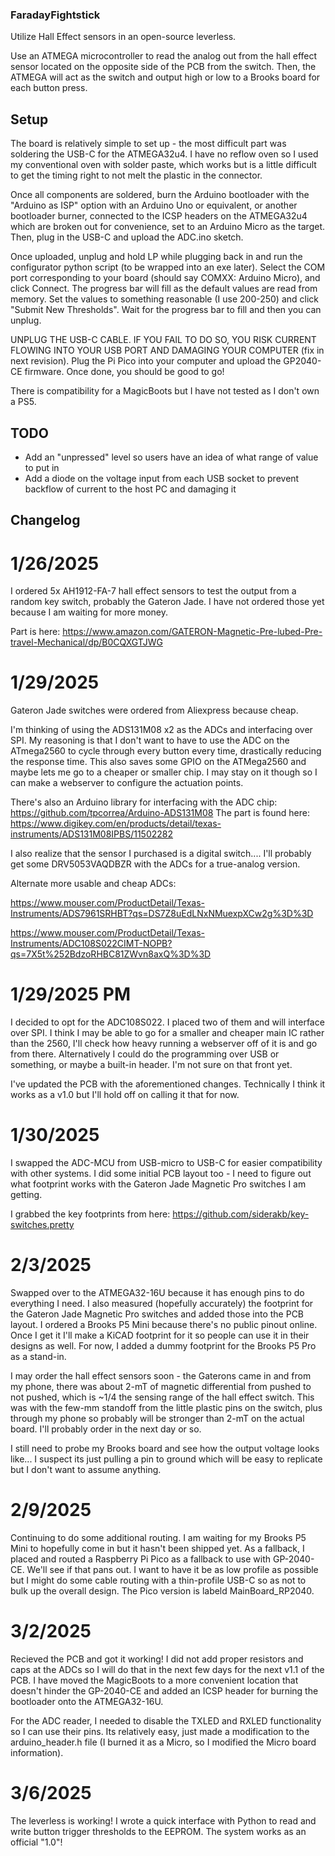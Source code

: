 ### FaradayFightstick
Utilize Hall Effect sensors in an open-source leverless.

Use an ATMEGA microcontroller to read the analog out from the hall effect sensor located on the opposite side of the PCB from the switch. Then, the ATMEGA will act as the switch and output high or low to a Brooks board for each button press.

## Setup
The board is relatively simple to set up - the most difficult part was soldering the USB-C for the ATMEGA32u4. I have no reflow oven so I used my conventional oven with solder paste, which works but is a little difficult to get the timing right to not melt the plastic in the connector.

Once all components are soldered, burn the Arduino bootloader with the "Arduino as ISP" option with an Arduino Uno or equivalent, or another bootloader burner, connected to the ICSP headers on the ATMEGA32u4 which are broken out for convenience, set to an Arduino Micro as the target. Then, plug in the USB-C and upload the ADC.ino sketch.

Once uploaded, unplug and hold LP while plugging back in and run the configurator python script (to be wrapped into an exe later). Select the COM port corresponding to your board (should say COMXX: Arduino Micro), and click Connect. The progress bar will fill as the default values are read from memory. Set the values to something reasonable (I use 200-250) and click "Submit New Thresholds". Wait for the progress bar to fill and then you can unplug.

UNPLUG THE USB-C CABLE. IF YOU FAIL TO DO SO, YOU RISK CURRENT FLOWING INTO YOUR USB PORT AND DAMAGING YOUR COMPUTER (fix in next revision). Plug the Pi Pico into your computer and upload the GP2040-CE firmware. Once done, you should be good to go!

There is compatibility for a MagicBoots but I have not tested as I don't own a PS5. 
## TODO
- Add an "unpressed" level so users have an idea of what range of value to put in
- Add a diode on the voltage input from each USB socket to prevent backflow of current to the host PC and damaging it

## Changelog
# 1/26/2025
I ordered 5x AH1912-FA-7 hall effect sensors to test the output from a random key switch, probably the Gateron Jade. I have not ordered those yet because I am waiting for more money.

Part is here: https://www.amazon.com/GATERON-Magnetic-Pre-lubed-Pre-travel-Mechanical/dp/B0CQXGTJWG

# 1/29/2025
Gateron Jade switches were ordered from Aliexpress because cheap. 

I'm thinking of using the ADS131M08 x2 as the ADCs and interfacing over SPI. My reasoning is that I don't want to have to use the ADC on the ATmega2560 to cycle through every button every time, drastically reducing the response time. This also saves some GPIO on the ATMega2560 and maybe lets me go to a cheaper or smaller chip. I may stay on it though so I can make a webserver to configure the actuation points. 

There's also an Arduino library for interfacing with the ADC chip: https://github.com/tpcorrea/Arduino-ADS131M08
The part is found here: https://www.digikey.com/en/products/detail/texas-instruments/ADS131M08IPBS/11502282

I also realize that the sensor I purchased is a digital switch.... I'll probably get some DRV5053VAQDBZR with the ADCs for a true-analog version. 

Alternate more usable and cheap ADCs:

https://www.mouser.com/ProductDetail/Texas-Instruments/ADS7961SRHBT?qs=DS7Z8uEdLNxNMuexpXCw2g%3D%3D

https://www.mouser.com/ProductDetail/Texas-Instruments/ADC108S022CIMT-NOPB?qs=7X5t%252BdzoRHBC81ZWvn8axQ%3D%3D

# 1/29/2025 PM
I decided to opt for the ADC108S022. I placed two of them and will interface over SPI. I think I may be able to go for a smaller and cheaper main IC rather than the 2560, I'll check how heavy running a webserver off of it is and go from there. Alternatively I could do the programming over USB or something, or maybe a built-in header. I'm not sure on that front yet. 

I've updated the PCB with the aforementioned changes. Technically I think it works as a v1.0 but I'll hold off on calling it that for now.

# 1/30/2025
I swapped the ADC-MCU from USB-micro to USB-C for easier compatibility with other systems. I did some initial PCB layout too - I need to figure out what footprint works with the Gateron Jade Magnetic Pro switches I am getting.

I grabbed the key footprints from here: https://github.com/siderakb/key-switches.pretty 

# 2/3/2025
Swapped over to the ATMEGA32-16U because it has enough pins to do everything I need. I also measured (hopefully accurately) the footprint for the Gateron Jade Magnetic Pro switches and added those into the PCB layout. I ordered a Brooks P5 Mini because there's no public pinout online. Once I get it I'll make a KiCAD footprint for it so people can use it in their designs as well. For now, I added a dummy footprint for the Brooks P5 Pro as a stand-in.

I may order the hall effect sensors soon - the Gaterons came in and from my phone, there was about 2-mT of magnetic differential from pushed to not pushed, which is ~1/4 the sensing range of the hall effect switch. This was with the few-mm standoff from the little plastic pins on the switch, plus through my phone so probably will be stronger than 2-mT on the actual board. I'll probably order in the next day or so. 

I still need to probe my Brooks board and see how the output voltage looks like... I suspect its just pulling a pin to ground which will be easy to replicate but I don't want to assume anything.

# 2/9/2025
Continuing to do some additional routing. I am waiting for my Brooks P5 Mini to hopefully come in but it hasn't been shipped yet. As a fallback, I placed and routed a Raspberry Pi Pico as a fallback to use with GP-2040-CE. We'll see if that pans out.  I want to have it be as low profile as possible but I might do some cable routing with a thin-profile USB-C so as not to bulk up the overall design. The Pico version is labeld MainBoard_RP2040. 

# 3/2/2025
Recieved the PCB and got it working! I did not add proper resistors and caps at the ADCs so I will do that in the next few days for the next v1.1 of the PCB. I have moved the MagicBoots to a more convenient location that doesn't hinder the GP-2040-CE and added an ICSP header for burning the bootloader onto the ATMEGA32-16U. 

For the ADC reader, I needed to disable the TXLED and RXLED functionality so I can use their pins. Its relatively easy, just made a modification to the arduino_header.h file (I burned it as a Micro, so I modified the Micro board information).

# 3/6/2025
The leverless is working! I wrote a quick interface with Python to read and write button trigger thresholds to the EEPROM. The system works as an official "1.0"!
